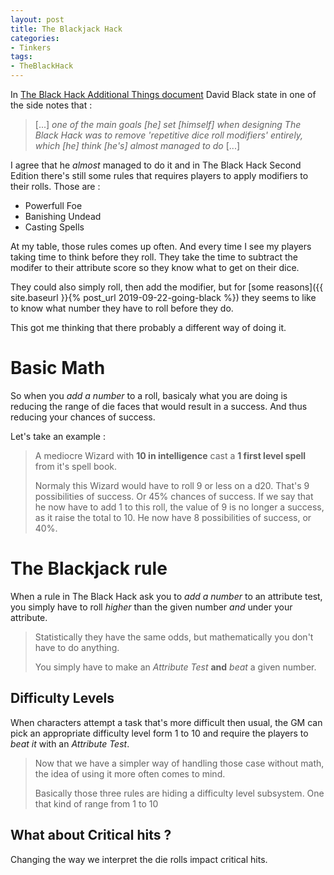 ```yaml
---
layout: post
title: The Blackjack Hack
categories: 
- Tinkers
tags: 
- TheBlackHack
---
```


In [The Black Hack Additional Things document](http://dngnsndrgns.blogspot.com/2016/05/additional-things.html)  David Black state in one of the side notes that :

> [...] _one of the main goals [he] set [himself] when designing The Black Hack was to remove 'repetitive dice roll modifiers' entirely, which [he] think [he's] almost managed to do_ [...]

I agree that he _almost_ managed to do it and in The Black Hack Second Edition there's still some rules that requires players to apply modifiers to their rolls. Those are : 
 * Powerfull Foe
 * Banishing Undead
 * Casting Spells

At my table, those rules comes up often. And  every time I see my players taking time to think before they roll. They take the time to subtract the modifer to their attribute score so they know what to get on their dice.
 
They could also simply roll, then add the modifier, but for [some reasons]({{ site.baseurl }}{% post_url
2019-09-22-going-black %}) they seems to like to know what number they have to roll before they do.  

This got me thinking that there probably a different way of doing it. 

# Basic Math

So when you _add a number_ to a roll, basicaly what you are doing is reducing the range of die faces that would result in a success. And thus reducing your chances of success.

Let's take an example :

> A mediocre Wizard with **10 in intelligence** cast a **1 first level spell** from it's spell book.
> 
> Normaly this Wizard would have to roll  9 or less on a d20. That's 9 possibilities of success. Or 45% chances of success. 
> If we say that he now have to add 1 to this roll, the value of 9 is no longer a success, as it raise the total to 10. He now have 8 possibilities of success, or 40%.


# The Blackjack rule
When a rule in The Black Hack ask you to _add a number_ to an attribute test, you simply have to roll _higher_ than the given number _and_ under your attribute.

> Statistically they have the same odds, but mathematically you don't have to do anything.
> 
> You simply have to make an _Attribute Test_ **and** _beat_ a given number.

## Difficulty Levels

When characters attempt a task that's more difficult then usual, the GM can pick an appropriate difficulty level form  1 to 10 and require the players to _beat it_ with an _Attribute Test_.

> Now that we have a simpler way of handling those case without math, the idea of using it more often comes to mind.
> 
> Basically those three rules are hiding a difficulty level subsystem. One that kind of range from 1 to 10

## What about Critical hits ?
Changing the way we interpret the die rolls impact critical hits. 


<!--stackedit_data:
eyJoaXN0b3J5IjpbMTI0NDgyODk4MSwtMTkzMDA5ODU4MSwxOT
QyMjM5OTM3LC02MDI4MDkwNTYsMTM1ODgxMDMzOSwtMTE0MDM0
MTQxNCwtMTQ4NDQyNTk4NiwtNjczNTE5MTgwLC00MzI1NTk4NT
QsNjc0OTQ2NTgzLC0xODA2ODQxOTk1LDEyMDY0ODA3NzMsNDM2
NTcwNDM3LDc5NjcyNzM0NiwtMjExNTIwNzQ4NiwtMjgwODA0OD
M5LDEzNDUwODA3NzQsNzMwOTk4MTE2XX0=
-->